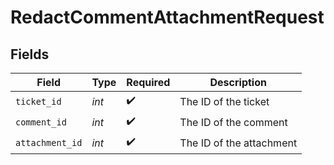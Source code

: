 # RedactCommentAttachmentRequest


## Fields

| Field                    | Type                     | Required                 | Description              |
| ------------------------ | ------------------------ | ------------------------ | ------------------------ |
| `ticket_id`              | *int*                    | :heavy_check_mark:       | The ID of the ticket     |
| `comment_id`             | *int*                    | :heavy_check_mark:       | The ID of the comment    |
| `attachment_id`          | *int*                    | :heavy_check_mark:       | The ID of the attachment |